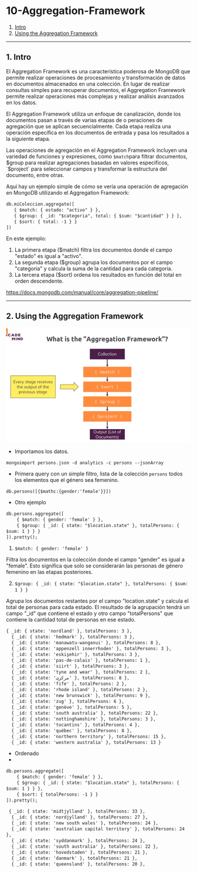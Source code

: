 # 10-Aggregation-Framework
1. [Intro](#schema1)
2. [Using the Aggregation Framework](#schema2)


<hr>

<a name="schema1"></a>

## 1. Intro



El Aggregation Framework es una característica poderosa de MongoDB que permite realizar operaciones de procesamiento 
y transformación de datos en documentos almacenados en una colección. En lugar de realizar consultas simples para 
recuperar documentos, el Aggregation Framework permite realizar operaciones más complejas y realizar análisis avanzados 
en los datos.

El Aggregation Framework utiliza un enfoque de canalización, donde los documentos pasan a través de varias etapas de o
peraciones de agregación que se aplican secuencialmente. Cada etapa realiza una operación específica en los documentos 
de entrada y pasa los resultados a la siguiente etapa.

Las operaciones de agregación en el Aggregation Framework incluyen una variedad de funciones y expresiones,
como `$match`para filtrar documentos, $group para realizar agregaciones basadas en valores específicos, 
`$project` para seleccionar campos y transformar la estructura del documento, entre otras.

Aquí hay un ejemplo simple de cómo se vería una operación de agregación en MongoDB utilizando el Aggregation Framework:

```
db.miColeccion.aggregate([
   { $match: { estado: "activo" } },
   { $group: { _id: "$categoria", total: { $sum: "$cantidad" } } },
   { $sort: { total: -1 } }
])

```
En este ejemplo:

1. La primera etapa ($match) filtra los documentos donde el campo "estado" es igual a "activo".
2. La segunda etapa ($group) agrupa los documentos por el campo "categoria" y calcula la suma de 
la cantidad para cada categoría.
3. La tercera etapa ($sort) ordena los resultados en función del total en orden descendente.


https://docs.mongodb.com/manual/core/aggregation-pipeline/

<hr>

<a name="schema2"></a>

## 2. Using the Aggregation Framework

![agg](./img/1agg.png)

- Importamos los datos.

```
mongoimport persons.json -d analytics -c persons --jsonArray
```

- Primera query con un simple filtro, lista de la colección `persons` todos los elementos que el género sea femenino.

```
db.persons([{$mathc:{gender:'female'}}])
```

- Otro ejemplo
```
db.persons.aggregate([
    { $match: { gender: 'female' } },
    { $group: { _id: { state: "$location.state" }, totalPersons: { $sum: 1 } } }
]).pretty();
```

1. `$match: { gender: 'female' }`

Filtra los documentos en la colección donde el campo "gender" es igual a "female". Esto significa que solo se 
considerarán las personas de género femenino en las etapas posteriores.

2. `$group: { _id: { state: "$location.state" }, totalPersons: { $sum: 1 } }`

Agrupa los documentos restantes por el campo "location.state" y calcula el total de personas para cada estado.
El resultado de la agrupación tendrá un campo "_id" que contiene el estado y otro campo "totalPersons" 
que contiene la cantidad total de personas en ese estado.

```
{ _id: { state: 'nordland' }, totalPersons: 3 },
  { _id: { state: 'hedmark' }, totalPersons: 3 },
  { _id: { state: 'manawatu-wanganui' }, totalPersons: 8 },
  { _id: { state: 'appenzell innerrhoden' }, totalPersons: 3 },
  { _id: { state: 'eskişehir' }, totalPersons: 3 },
  { _id: { state: 'pas-de-calais' }, totalPersons: 1 },
  { _id: { state: 'siirt' }, totalPersons: 3 },
  { _id: { state: 'tyne and wear' }, totalPersons: 2 },
  { _id: { state: 'مرکزی' }, totalPersons: 8 },
  { _id: { state: 'fife' }, totalPersons: 2 },
  { _id: { state: 'rhode island' }, totalPersons: 2 },
  { _id: { state: 'new brunswick' }, totalPersons: 9 },
  { _id: { state: 'zug' }, totalPersons: 6 },
  { _id: { state: 'genève' }, totalPersons: 5 },
  { _id: { state: 'south australia' }, totalPersons: 22 },
  { _id: { state: 'nottinghamshire' }, totalPersons: 3 },
  { _id: { state: 'tocantins' }, totalPersons: 4 },
  { _id: { state: 'québec' }, totalPersons: 8 },
  { _id: { state: 'northern territory' }, totalPersons: 15 },
  { _id: { state: 'western australia' }, totalPersons: 13 }

```

- Ordenado
- 
```
db.persons.aggregate([
    { $match: { gender: 'female' } },
    { $group: { _id: { state: "$location.state" }, totalPersons: { $sum: 1 } } },
    { $sort: { totalPersons: -1 } }
]).pretty();
```

```
 { _id: { state: 'midtjylland' }, totalPersons: 33 },
  { _id: { state: 'nordjylland' }, totalPersons: 27 },
  { _id: { state: 'new south wales' }, totalPersons: 24 },
  { _id: { state: 'australian capital territory' }, totalPersons: 24 },
  { _id: { state: 'syddanmark' }, totalPersons: 24 },
  { _id: { state: 'south australia' }, totalPersons: 22 },
  { _id: { state: 'hovedstaden' }, totalPersons: 21 },
  { _id: { state: 'danmark' }, totalPersons: 21 },
  { _id: { state: 'queensland' }, totalPersons: 20 },

```